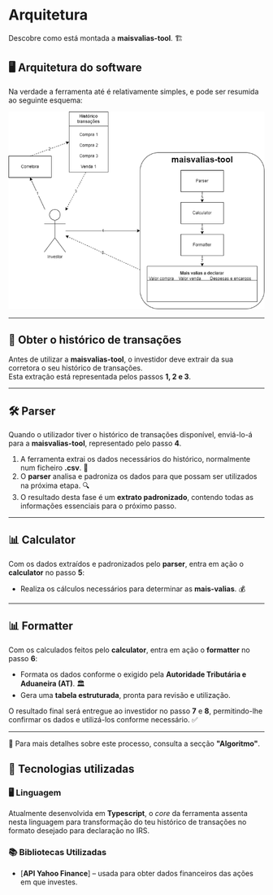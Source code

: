 # Arquitetura

Descobre como está montada a **maisvalias-tool**. 🏗️

## 🖥️ Arquitetura do software

Na verdade a ferramenta até é relativamente simples, e pode ser resumida ao seguinte esquema:

![Arquitetura](arquitetura.png)

---

## 📂 Obter o histórico de transações  

Antes de utilizar a **maisvalias-tool**, o investidor deve extrair da sua corretora o seu histórico de transações.  
Esta extração está representada pelos passos **1, 2 e 3**.  

---

## 🛠️ Parser  

Quando o utilizador tiver o histórico de transações disponível, enviá-lo-á para a **maisvalias-tool**, representado pelo passo **4**.  

1. A ferramenta extrai os dados necessários do histórico, normalmente num ficheiro **.csv**. 📄  
2. O **parser** analisa e padroniza os dados para que possam ser utilizados na próxima etapa. 🔍  
3. O resultado desta fase é um **extrato padronizado**, contendo todas as informações essenciais para o próximo passo.

---

## 📊 Calculator  

Com os dados extraídos e padronizados pelo **parser**, entra em ação o **calculator** no passo **5**:  

- Realiza os cálculos necessários para determinar as **mais-valias**. 💰  

---

## 📊 Formatter  

Com os calculados feitos pelo **calculator**, entra em ação o **formatter** no passo **6**:  

- Formata os dados conforme o exigido pela **Autoridade Tributária e Aduaneira (AT)**. 🏛️  
- Gera uma **tabela estruturada**, pronta para revisão e utilização.  

O resultado final será entregue ao investidor no passo **7** e **8**, permitindo-lhe confirmar os dados e utilizá-los conforme necessário. ✅  

---

🔎 Para mais detalhes sobre este processo, consulta a secção **"Algoritmo"**.  

## 🚀 Tecnologias utilizadas

### 🖥️ Linguagem  
Atualmente desenvolvida em **Typescript**, o _core_ da ferramenta assenta nesta linguagem para transformação do teu histórico de transações no formato desejado para declaração no IRS.  

### 📚 Bibliotecas Utilizadas  
- [**API Yahoo Finance**] – usada para obter dados financeiros das ações em que investes.